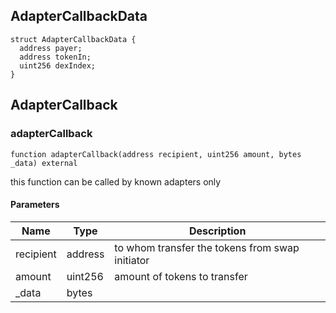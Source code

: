 ## AdapterCallbackData

```solidity
struct AdapterCallbackData {
  address payer;
  address tokenIn;
  uint256 dexIndex;
}
```

## AdapterCallback

### adapterCallback

```solidity
function adapterCallback(address recipient, uint256 amount, bytes _data) external
```

this function can be called by known adapters only

#### Parameters

| Name | Type | Description |
| ---- | ---- | ----------- |
| recipient | address | to whom transfer the tokens from swap initiator |
| amount | uint256 | amount of tokens to transfer |
| _data | bytes |  |

